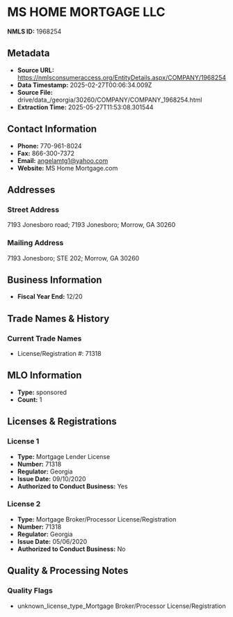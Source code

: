 # MS HOME MORTGAGE LLC

**NMLS ID:** 1968254

## Metadata
- **Source URL:** https://nmlsconsumeraccess.org/EntityDetails.aspx/COMPANY/1968254
- **Data Timestamp:** 2025-02-27T00:06:34.009Z
- **Source File:** drive/data_/georgia/30260/COMPANY/COMPANY_1968254.html
- **Extraction Time:** 2025-05-27T11:53:08.301544

## Contact Information
- **Phone:** 770-961-8024
- **Fax:** 866-300-7372
- **Email:** angelamtg1@yahoo.com
- **Website:** MS Home Mortgage.com

## Addresses
### Street Address
7193 Jonesboro road; 7193 Jonesboro; Morrow, GA 30260

### Mailing Address
7193 Jonesboro; STE 202; Morrow, GA 30260

## Business Information
- **Fiscal Year End:** 12/20

## Trade Names & History
### Current Trade Names
- License/Registration #: 71318

## MLO Information
- **Type:** sponsored
- **Count:** 1

## Licenses & Registrations

### License 1
- **Type:** Mortgage Lender License
- **Number:** 71318
- **Regulator:** Georgia
- **Issue Date:** 09/10/2020
- **Authorized to Conduct Business:** Yes

### License 2
- **Type:** Mortgage Broker/Processor License/Registration
- **Number:** 71318
- **Regulator:** Georgia
- **Issue Date:** 05/06/2020
- **Authorized to Conduct Business:** No

## Quality & Processing Notes
### Quality Flags
- unknown_license_type_Mortgage Broker/Processor License/Registration

